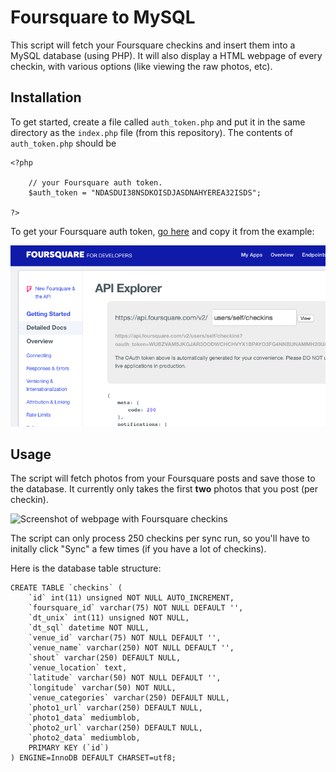 # Foursquare to MySQL

This script will fetch your Foursquare checkins and insert them into a MySQL database (using PHP). It will also display a HTML webpage of every checkin, with various options (like viewing the raw photos, etc).

## Installation

To get started, create a file called `auth_token.php` and put it in the same directory as the `index.php` file (from this repository). The contents of `auth_token.php` should be

	<?php

		// your Foursquare auth token.
		$auth_token = "NDASDUI38NSDKOISDJASDNAHYEREA32ISDS";

	?>
	
To get your Foursquare auth token, [go here](https://developer.foursquare.com/docs/explore#req=users/self/checkins) and copy it from the example:

![Screenshot of getting Foursquare auth token](images/foursquare1.png)

## Usage

The script will fetch photos from your Foursquare posts and save those to the database. It currently only takes the first **two** photos that you post (per checkin).

![Screenshot of webpage with Foursquare checkins](http://media.thomm.es/images/Screen%20Shot%202014-05-25%20at%208.06.59%20AM.jpg)

The script can only process 250 checkins per sync run, so you'll have to initally click "Sync" a few times (if you have a lot of checkins).

Here is the database table structure:

	CREATE TABLE `checkins` (
		`id` int(11) unsigned NOT NULL AUTO_INCREMENT,
		`foursquare_id` varchar(75) NOT NULL DEFAULT '',
		`dt_unix` int(11) unsigned NOT NULL,
		`dt_sql` datetime NOT NULL,
		`venue_id` varchar(75) NOT NULL DEFAULT '',
		`venue_name` varchar(250) NOT NULL DEFAULT '',
		`shout` varchar(250) DEFAULT NULL,
		`venue_location` text,
		`latitude` varchar(50) NOT NULL DEFAULT '',
		`longitude` varchar(50) NOT NULL,
		`venue_categories` varchar(250) DEFAULT NULL,
		`photo1_url` varchar(250) DEFAULT NULL,
		`photo1_data` mediumblob,
		`photo2_url` varchar(250) DEFAULT NULL,
		`photo2_data` mediumblob,
		PRIMARY KEY (`id`)
	) ENGINE=InnoDB DEFAULT CHARSET=utf8;